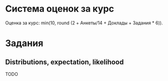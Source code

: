 # Система оценок за курс
Оценка за курс: min(10, round (2 + Анкеты/14 + Доклады + Задания * 6)).

# Задания
## Distributions, expectation, likelihood
TODO 
